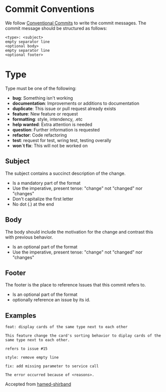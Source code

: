
# Commit Conventions
We follow [Conventional Commits](https://www.conventionalcommits.org/en/v1.0.0/) to write the commit messages.
The commit message should be structured as follows:

```
<type>: <subject>
empty separator line
<optional body>
empty separator line
<optional footer>

```

# Type
Type must be one of the following:

- **bug**: Something isn't working
- **documentation**: Improvements or additions to documentation
- **duplicate**: This issue or pull request already exists
- **feature**: New feature or request
- **formatting**: style, intendency, .etc
- **help wanted**: Extra attention is needed
- **question**: Further information is requested
- **refactor**: Code refactoring
- **test**: request for test, wring test, testing overally
- **won`t fix**: This will not be worked on
  
## Subject
The subject contains a succinct description of the change.

- Is a mandatory part of the format
- Use the imperative, present tense: "change" not "changed" nor "changes"
- Don't capitalize the first letter
- No dot (.) at the end

## Body
The body should include the motivation for the change and contrast this with previous behavior.

- Is an optional part of the format
- Use the imperative, present tense: "change" not "changed" nor "changes"

## Footer
The footer is the place to reference Issues that this commit refers to.

- Is an optional part of the format
- optionally reference an issue by its id.

## Examples

```
feat: display cards of the same type next to each other

This feature change the card's sorting behavior to diplay cards of the same type next to each other. 

refers to issue #15

```

```
style: remove empty line

```

```
fix: add missing parameter to service call

The error occurred because of <reasons>.

```
Accepted from [hamed-shirband](https://github.com/hamed-shirbandi/TaskoMask/blob/master/docs/Commit-Conventions.md)
